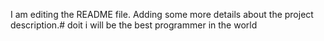 I am editing the README file. Adding some more details about the project description.# doit
i will be the best programmer in the world 
